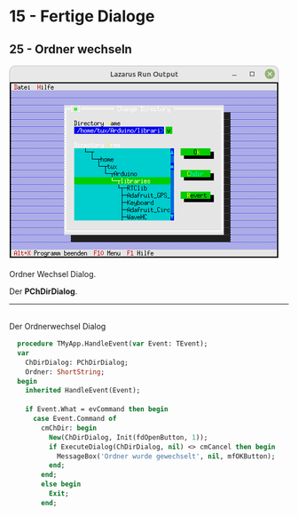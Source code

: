 # 15 - Fertige Dialoge
## 25 - Ordner wechseln

<img src="image.png" alt="Selfhtml"><br><br>
Ordner Wechsel Dialog.

Der <b>PChDirDialog</b>.

<hr><br>
Der Ordnerwechsel Dialog


```pascal
  procedure TMyApp.HandleEvent(var Event: TEvent);
  var
    ChDirDialog: PChDirDialog;
    Ordner: ShortString;
  begin
    inherited HandleEvent(Event);

    if Event.What = evCommand then begin
      case Event.Command of
        cmChDir: begin
          New(ChDirDialog, Init(fdOpenButton, 1));
          if ExecuteDialog(ChDirDialog, nil) <> cmCancel then begin
            MessageBox('Ordner wurde gewechselt', nil, mfOKButton);
          end;
        end;
        else begin
          Exit;
        end;
```


